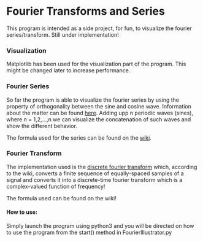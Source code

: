 # Fourier Transforms and Series
This program is intended as a side project, for fun, to visualize the fourier series/transform. Still under implementation!
### Visualization
Matplotlib has been used for the visualization part of the program. This might be changed later to increase performance.

### Fourier Series
So far the program is able to visualize the fourier series by using the property of orthogonality between the sine and cosine wave. Information about the matter can be found [here](https://mathworld.wolfram.com/FourierSeries.html). Adding upp n periodic waves (sines), where n = 1,2,...,n we can visualize the concatenation of such waves and show the different behavior.

The formula used for the series can be found on the [wiki](https://www.wikiwand.com/en/Fourier_series).

### Fourier Transform
The implementation used is the [discrete fourier transform](https://www.wikiwand.com/en/Discrete_Fourier_transform) which, according to the wiki, converts a finite sequence of equally-spaced samples of a signal and converts it into a discrete-time fourier transform which is a complex-valued function of frequency!

The formula used can be found on the wiki!

#### How to use:
Simply launch the program using python3 and you will be directed on how to use the program from the start() method in FourierIllustrator.py
